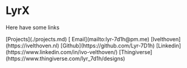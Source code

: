 <link rel="stylesheet" href="./main.css" />

# LyrX



Here have some links
<nav>
[Projects](./projects.md)
[<i class="fa-regular fa-envelope"></i> Email](mailto:lyr-7d1h@pm.me)
[Ivelthoven](https://ivelthoven.nl)
[Github](https://github.com/Lyr-7D1h)
[Linkedin](https://www.linkedin.com/in/ivo-velthoven/)
[Thingiverse](https://www.thingiverse.com/lyr_7d1h/designs)
</nav>
